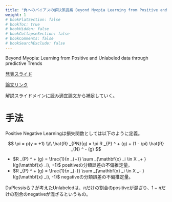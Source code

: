 ```yaml
---
title: "負へのバイアスの解決策提案 Beyond Myopia Learning from Positive and Unlabeled Data Through Holistic Predictive Trends"
weight: 1
# bookFlatSection: false
# bookToc: true
# bookHidden: false
# bookCollapseSection: false
# bookComments: false
# bookSearchExclude: false
---
```


Beyond Myopia: Learning from Positive and Unlabeled data through predictive Trends

[発表スライド](https://neurips.cc/media/neurips-2023/Slides/71684.pdf)

[論文リンク](https://arxiv.org/abs/2310.04078)

解説スライドメインに読み適宜論文から補足していく。

# 手法

Positive Negative Learningは損失関数としては以下のように定義。

$$
\pi = p(y = +1) \\\\ 
\hat{R} _{PN}(g) = \pi R _{P} ^ + (g) + (1 - \pi) \hat{R} _{N} ^ - (g)
$$

- $R _{P} ^ + (g) = \frac{1}{n _{+}} \sum _{\mathbf{x} _i \in X _+ } l(g(\mathbf{x} _i), +1)$ positiveの分類誤差の不偏推定量。
- $R _{P} ^ + (g) = \frac{1}{n _{-}} \sum _{\mathbf{x} _i \in X _- } l(g(\mathbf{x} _i), -1)$ negativeの分類誤差の不偏推定量。

DuPlessisら？が考えたUnlabeledは、$\pi$だけの割合のpositiveが混ざり、$1 - \pi$だけの割合のnegativeが混ざるというもの。